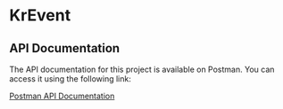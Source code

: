 # KrEvent

## API Documentation

The API documentation for this project is available on Postman. You can access it using the following link:

[Postman API Documentation](https://gold-escape-36391.postman.co/workspace/New-Team-Workspace~486f27c8-defd-48d6-8279-e9b3328cd4f1/collection/29368108-6a44d146-34f6-48ed-970d-7b96a8fb3a16?action=share&creator=29368108&active-environment=29368108-48a79d02-e772-41c8-bdbd-45d13eff4d51)
